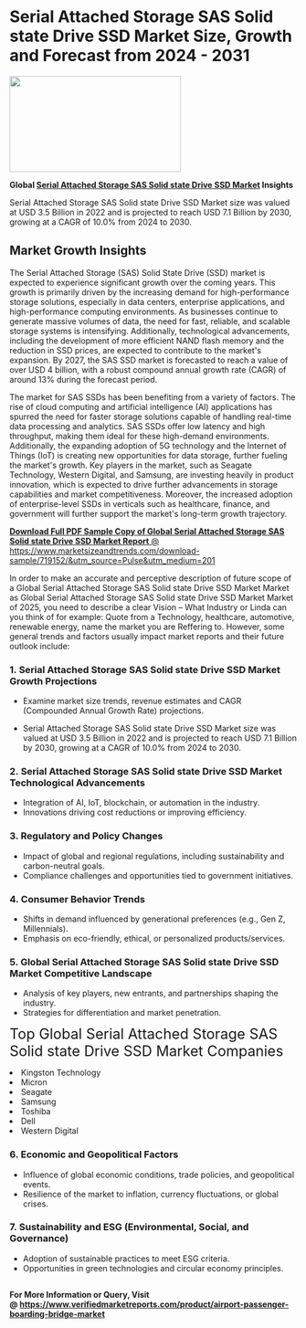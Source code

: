 <H1>Serial Attached Storage SAS Solid state Drive SSD Market Size, Growth and Forecast from 2024 - 2031</H1><img class="aligncenter size-medium wp-image-584254" src="https://thirdeyenews.in/wp-content/uploads/2024/09/Global-Market-Research-300x168.jpeg" alt="" width="300" height="168" /><p><strong>Global&nbsp;<a href="https://www.marketsizeandtrends.com/download-sample/719152/&amp;utm_source=Pulse&amp;utm_medium=201">Serial Attached Storage SAS Solid state Drive SSD Market</a> Insights</strong></p><p>Serial Attached Storage SAS Solid state Drive SSD Market size was valued at USD 3.5 Billion in 2022 and is projected to reach USD 7.1 Billion by 2030, growing at a CAGR of 10.0% from 2024 to 2030.</p><p><h2>Market Growth Insights</h2> <p>The Serial Attached Storage (SAS) Solid State Drive (SSD) market is expected to experience significant growth over the coming years. This growth is primarily driven by the increasing demand for high-performance storage solutions, especially in data centers, enterprise applications, and high-performance computing environments. As businesses continue to generate massive volumes of data, the need for fast, reliable, and scalable storage systems is intensifying. Additionally, technological advancements, including the development of more efficient NAND flash memory and the reduction in SSD prices, are expected to contribute to the market's expansion. By 2027, the SAS SSD market is forecasted to reach a value of over USD 4 billion, with a robust compound annual growth rate (CAGR) of around 13% during the forecast period.</p> <p><a href="sample_link_here"></a></p> <p>The market for SAS SSDs has been benefiting from a variety of factors. The rise of cloud computing and artificial intelligence (AI) applications has spurred the need for faster storage solutions capable of handling real-time data processing and analytics. SAS SSDs offer low latency and high throughput, making them ideal for these high-demand environments. Additionally, the expanding adoption of 5G technology and the Internet of Things (IoT) is creating new opportunities for data storage, further fueling the market's growth. Key players in the market, such as Seagate Technology, Western Digital, and Samsung, are investing heavily in product innovation, which is expected to drive further advancements in storage capabilities and market competitiveness. Moreover, the increased adoption of enterprise-level SSDs in verticals such as healthcare, finance, and government will further support the market's long-term growth trajectory.</p> <p><a href="more_link_here"></p><p><span class=""><strong>Download Full PDF Sample Copy of Global Serial Attached Storage SAS Solid state Drive SSD Market Report</strong> @ <a href="https://www.marketsizeandtrends.com/download-sample/719152/&amp;utm_source=Pulse&amp;utm_medium=201" target="_blank">https://www.marketsizeandtrends.com/download-sample/719152/&amp;utm_source=Pulse&amp;utm_medium=201</a></span></p><p>In order to make an accurate and perceptive description of future scope of a Global&nbsp;Serial Attached Storage SAS Solid state Drive SSD Market Market as Global&nbsp;Serial Attached Storage SAS Solid state Drive SSD Market Market of 2025, you need to describe a clear Vision &ndash; What Industry or Linda can you think of for example: Quote from a Technology, healthcare, automotive, renewable energy, name the market you are Reffering to. However, some general trends and factors usually impact market reports and their future outlook include:</p><h3>1.&nbsp;<strong>Serial Attached Storage SAS Solid state Drive SSD Market Growth Projections</strong></h3><ul><li>Examine market size trends, revenue estimates and CAGR (Compounded Annual Growth Rate) projections.</li><li><p>Serial Attached Storage SAS Solid state Drive SSD Market size was valued at USD 3.5 Billion in 2022 and is projected to reach USD 7.1 Billion by 2030, growing at a CAGR of 10.0% from 2024 to 2030.</p></li></ul><h3>2.&nbsp;<strong>Serial Attached Storage SAS Solid state Drive SSD Market Technological Advancements</strong></h3><ul><li>Integration of AI, IoT, blockchain, or automation in the industry.</li><li>Innovations driving cost reductions or improving efficiency.</li></ul><h3>3.&nbsp;<strong>Regulatory and Policy Changes</strong></h3><ul><li>Impact of global and regional regulations, including sustainability and carbon-neutral goals.</li><li>Compliance challenges and opportunities tied to government initiatives.</li></ul><h3>4.&nbsp;<strong>Consumer Behavior Trends</strong></h3><ul><li>Shifts in demand influenced by generational preferences (e.g., Gen Z, Millennials).</li><li>Emphasis on eco-friendly, ethical, or personalized products/services.</li></ul><h3>5.&nbsp;<strong>Global Serial Attached Storage SAS Solid state Drive SSD Market Competitive Landscape</strong></h3><ul><li>Analysis of key players, new entrants, and partnerships shaping the industry.</li><li>Strategies for differentiation and market penetration.</li></ul><p data-pm-slice="1 1 []"><span style="color: inherit; font-family: inherit; font-size: 25px;">Top Global Serial Attached Storage SAS Solid state Drive SSD Market Companies</span></p><div class="" data-test-id=""><p><li>Kingston Technology</li><li> Micron</li><li> Seagate</li><li> Samsung</li><li> Toshiba</li><li> Dell</li><li> Western Digital</li></p></div><h3>6.&nbsp;<strong>Economic and Geopolitical Factors</strong></h3><ul><li>Influence of global economic conditions, trade policies, and geopolitical events.</li><li>Resilience of the market to inflation, currency fluctuations, or global crises.</li></ul><h3>7.&nbsp;<strong>Sustainability and ESG (Environmental, Social, and Governance)</strong></h3><ul><li>Adoption of sustainable practices to meet ESG criteria.</li><li>Opportunities in green technologies and circular economy principles.</li></ul><h2><strong style="font-size: 14px;">For More Information or Query, Visit @&nbsp;</strong><a style="background-color: #ffffff; font-size: 14px;" href="https://www.marketsizeandtrends.com/report/serial-attached-storage-sas-solid-state-drive-ssd-market/" target="_blank">https://www.verifiedmarketreports.com/product/airport-passenger-boarding-bridge-market</a></h2>